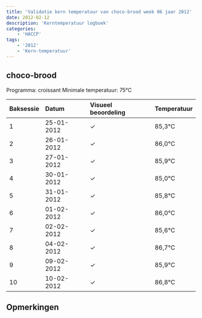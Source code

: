 ```yaml
---
title: 'Validatie kern temperatuur van choco-brood week 06 jaar 2012'
date: 2012-02-12
description: 'Kerntemperatuur logboek'
categories:
    - 'HACCP'
tags:
    - '2012'
    - 'Kern-temperatuur'
---
```


## choco-brood

Programma: croissant
Minimale temperatuur: 75°C

| Baksessie | Datum | Visueel beoordeling | Temperatuur |
|:---|:---|:---|:---|
| 1 | 25-01-2012 | &check; | 85,3°C |
| 2 | 26-01-2012 | &check; | 86,0°C |
| 3 | 27-01-2012 | &check; | 85,9°C |
| 4 | 30-01-2012 | &check; | 85,0°C |
| 5 | 31-01-2012 | &check; | 85,8°C |
| 6 | 01-02-2012 | &check; | 86,0°C |
| 7 | 02-02-2012 | &check; | 85,6°C |
| 8 | 04-02-2012 | &check; | 86,7°C |
| 9 | 09-02-2012 | &check; | 85,9°C |
| 10 | 10-02-2012 | &check; | 86,8°C |

## Opmerkingen


